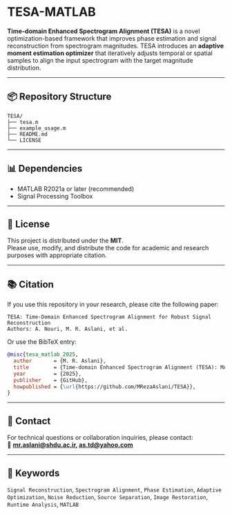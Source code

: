 # TESA-MATLAB

**Time-domain Enhanced Spectrogram Alignment (TESA)** is a novel optimization-based framework that improves phase estimation and signal reconstruction from spectrogram magnitudes. TESA introduces an **adaptive moment estimation optimizer** that iteratively adjusts temporal or spatial samples to align the input spectrogram with the target magnitude distribution.


---

## 📦 Repository Structure

```
TESA/
├── tesa.m
├── example_usage.m
├── README.md
└── LICENSE

```

---

## 📊 Dependencies

- MATLAB R2021a or later (recommended)
- Signal Processing Toolbox

---

## 📄 License

This project is distributed under the **MIT**.  
Please use, modify, and distribute the code for academic and research purposes with appropriate citation.

---

## 📚 Citation

If you use this repository in your research, please cite the following paper:

```
TESA: Time-Domain Enhanced Spectrogram Alignment for Robust Signal Reconstruction
Authors: A. Nouri, M. R. Aslani, et al.
```

Or use the BibTeX entry:

```bibtex
@misc{tesa_matlab_2025,
  author       = {M. R. Aslani},
  title        = {Time-domain Enhanced Spectrogram Alignment (TESA): MATLAB Implementation},
  year         = {2025},
  publisher    = {GitHub},
  howpublished = {\url{https://github.com/MRezaAslani/TESA}},
}
```

---

## 🔗 Contact

For technical questions or collaboration inquiries, please contact:  
📧 **mr.aslani@shdu.ac.ir, as.td@yahoo.com**

---

## 🧠 Keywords
`Signal Reconstruction`, `Spectrogram Alignment`, `Phase Estimation`, `Adaptive Optimization`, `Noise Reduction`, `Source Separation`, `Image Restoration`, `Runtime Analysis`, `MATLAB`
